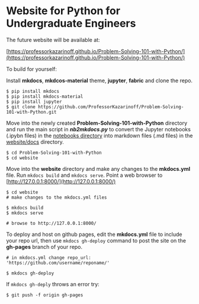 # Website for Python for Undergraduate Engineers

The future website will be available at:

[https://professorkazarinoff.github.io/Problem-Solving-101-with-Python/](https://professorkazarinoff.github.io/Problem-Solving-101-with-Python/)

To build for yourself:

Install **mkdocs**, **mkdcos-material** theme, **jupyter**, **fabric** and clone the repo.

```
$ pip install mkdocs
$ pip install mkdocs-material
$ pip install jupyter
$ git clone https://github.com/ProfessorKazarinoff/Problem-Solving-101-with-Python.git
```

Move into the newly created **Problem-Solving-101-with-Python** directory and run the main script in **_nb2mkdocs.py_** to convert the Jupyter notebooks (.ipybn files) in the [notebooks directory](../notebooks) into markdown files (.md files) in the [website/docs](docs/) directory.

```
$ cd Problem-Solving-101-with-Python
$ cd website
```

Move into the **website** directory and make any changes to the **mkdocs.yml** file. Run ```mkdocs build``` and ```mkdocs serve```. Point a web browser to [http://127.0.0.1:8000/](http://127.0.0.1:8000/)

```
$ cd website
# make changes to the mkdocs.yml files

$ mkdocs build
$ mkdocs serve

# browse to http://127.0.0.1:8000/
```

To deploy and host on github pages, edit the **mkdocs.yml** file to include your repo url, then use ```mkdocs gh-deploy``` command to post the site on the **gh-pages** branch of your repo.

```
# in mkdocs.yml change repo_url: 'https://github.com/username/reponame/'

$ mkdocs gh-deploy
```

If ```mkdocs gh-deply``` throws an error try:

```
$ git push -f origin gh-pages
```



